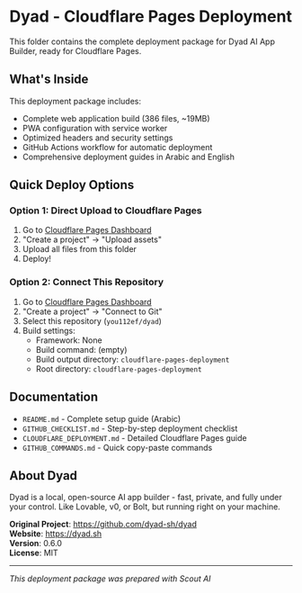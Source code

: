 # Dyad - Cloudflare Pages Deployment

This folder contains the complete deployment package for Dyad AI App Builder, ready for Cloudflare Pages.

## What's Inside

This deployment package includes:
- Complete web application build (386 files, ~19MB)
- PWA configuration with service worker
- Optimized headers and security settings
- GitHub Actions workflow for automatic deployment
- Comprehensive deployment guides in Arabic and English

## Quick Deploy Options

### Option 1: Direct Upload to Cloudflare Pages
1. Go to [Cloudflare Pages Dashboard](https://dash.cloudflare.com/pages)
2. "Create a project" → "Upload assets"
3. Upload all files from this folder
4. Deploy!

### Option 2: Connect This Repository
1. Go to [Cloudflare Pages Dashboard](https://dash.cloudflare.com/pages)
2. "Create a project" → "Connect to Git"
3. Select this repository (`you112ef/dyad`)
4. Build settings:
   - Framework: None
   - Build command: (empty)
   - Build output directory: `cloudflare-pages-deployment`
   - Root directory: `cloudflare-pages-deployment`

## Documentation

- `README.md` - Complete setup guide (Arabic)
- `GITHUB_CHECKLIST.md` - Step-by-step deployment checklist
- `CLOUDFLARE_DEPLOYMENT.md` - Detailed Cloudflare Pages guide
- `GITHUB_COMMANDS.md` - Quick copy-paste commands

## About Dyad

Dyad is a local, open-source AI app builder - fast, private, and fully under your control. Like Lovable, v0, or Bolt, but running right on your machine.

**Original Project**: https://github.com/dyad-sh/dyad  
**Website**: https://dyad.sh  
**Version**: 0.6.0  
**License**: MIT  

---

*This deployment package was prepared with Scout AI*